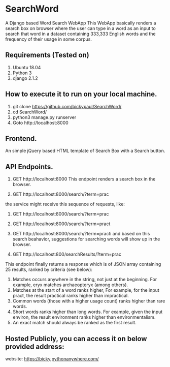 # SearchWord
A Django based Word Search WebApp
This WebApp basically renders a search box on browser where the user can type in a word as an input to search that word in a dataset containing 333,333 English words and the frequency of their usage in some corpus.

## Requirements (Tested on)
1. Ubuntu 18.04
2. Python 3
3. django 2.1.2

## How to execute it to run on your local machine.
1. git clone https://github.com/bickypaul/SearchWord/
2. cd SearchWord/
3. python3 manage.py runserver
4. Goto http://localhost:8000

## Frontend.
An simple jQuery based HTML template of Search Box with a Search button.

## API Endpoints.
1. GET http://localhost:8000
This endpoint renders a search box in the browser.

2. GET http://localhost:8000/search/?term=prac

the service might receive this sequence of requests, like:
  1. GET http://localhost:8000/search/?term=prac
  2. GET http://localhost:8000/search/?term=pract
  3. GET http://localhost:8000/search/?term=practi
and based on this search beahavior, suggestions for searching words will show up in the browser.

3. GET http://localhost:800/searchResults/?term=prac

This endpoint finally returns a response which is of JSON array containing 25 results, ranked by criteria (see below):
1. Matches occurs anywhere in the string, not just at the beginning. For example, eryx matches archaeopteryx (among others).
2. Matches at the start of a word ranks higher, For example, for the input pract, the result practical ranks higher than impractical.
3. Common words (those with a higher usage count) ranks higher than rare words.
4. Short words ranks higher than long words. For example, given the input environ, the result environment ranks
  higher than environmentalism.
5. An exact match should always be ranked as the first result.

## Hosted Publicly, you can access it on below provided address:
website: https://bicky.pythonanywhere.com/

